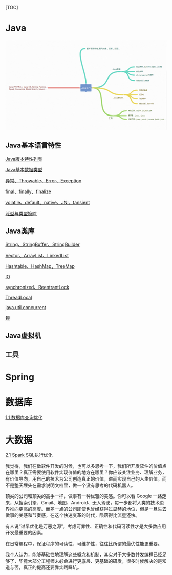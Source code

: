 [TOC]

# Java
![](./4%20Java/assert/B6542EC4-09B7-44D4-9ED9-7B017DE6698A.png)

## Java基本语言特性
[Java版本特性列表](4%20Java/Java版本特性列表.md)

[Java基本数据类型](4%20Java/Java的数据类型.md)

[异常、Throwable、Error、Exception](4%20Java/Java异常层次结构.md)

[final、finally、finalize](4%20Java/final、finally、finalize.md)

[volatile、default、native、JNI、tansient](4%20Java/volatile、default、native、JNI、tansient.md)

[泛型与类型擦除](4%20Java/泛型与类型擦除.md)

## Java类库
[String、StringBuffer、StringBuilder](4%20Java/String、StringBuffer、StringBuilder.md)

[Vector、ArrayList、LinkedList](4%20Java/Vector、ArrayList、LinkedList.md)

[Hashtable、HashMap、TreeMap](4%20Java/Hashtable、HashMap、TreeMap.md)

[IO](4%20Java/Java%20IO.md)

[synchronized、ReentrantLock](4%20Java/synchronized和ReentrantLock.md)

[ThreadLocal](4%20Java/ThreadLocal.md)

[java.util.concurrent](4%20Java/并发包.md)

[锁](4%20Java/锁.md)

## Java虚拟机

[](4%20Java/Java运行时数据区.md)

[](4%20Java/Java对象的引用.md)

[](4%20Java/类的生命周期.md)

[](4%20Java/ClassLoader、类加载过程、双亲委派模型.md)

[](4%20Java/Java内存模型.md)



[](4%20Java/垃圾收集.md)

[](4%20Java/Java线程的生命周期.md)

[](4%20Java/Java线程池.md)



## 工具

[](4%20Java/JDK的命令行工具.md)

# Spring

# 数据库

[1.1 数据库查询优化](1%20数据库/1.1%20数据库查询优化.md)

# 大数据

[2.1 Spark SQL执行优化](2%20大数据/2.1%20Spark%20SQL执行优化.md)



我觉得，我们在做软件开发的时候，也可以多思考一下，我们所开发软件的价值点在哪里？真正需要使用软件实现价值的地方在哪里？你应该关注业务、理解业务，有价值导向，用自己的技术为公司创造真正的价值，进而实现自己的人生价值。而不是整天埋头在需求说明文档里，做一个没有思考的代码机器人。



顶尖的公司和顶尖的高手一样，做事有一种优雅的美感。你可以看 Google 一路走来，从搜索引擎、Gmail、地图、Android、无人驾驶，每一步都将人类的技术边界推向更高的高度。而差一点的公司即使也曾经获得过显赫的地位，但是一旦失去做事的美感和节奏感，在这个快速变革的时代，陨落得比流星还快。



有人说“过早优化是万恶之源”，考虑可靠性、正确性和代码可读性才是大多数应用开发最重要的因素。



在日常编程中，保证程序的可读性、可维护性，往往比所谓的最优性能更重要。



我个人认为，能够基础性地理解这些概念和机制，其实对于大多数并发编程已经足够了，毕竟大部分工程师未必会进行更底层、更基础的研发，很多时候解决的是知道与否，真正的提高还要靠实践踩坑。